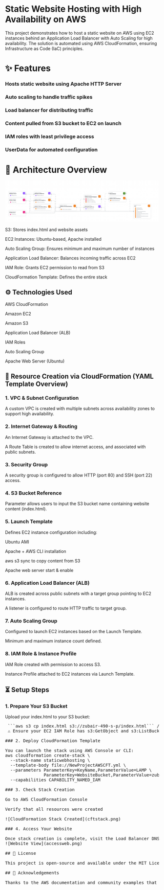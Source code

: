 # Static Website Hosting with High Availability on AWS

This project demonstrates how to host a static website on AWS using EC2 instances behind an Application Load Balancer with Auto Scaling for high availability. The solution is automated using AWS CloudFormation, ensuring Infrastructure as Code (IaC) principles.

# ✨ Features

###  Hosts static website using Apache HTTP Server

### Auto scaling to handle traffic spikes

### Load balancer for distributing traffic

### Content pulled from S3 bucket to EC2 on launch

### IAM roles with least privilege access

### UserData for automated configuration

# 🔧 Architecture Overview


![Architecture Diagram](iaccomposer.png)

S3: Stores index.html and website assets

EC2 Instances: Ubuntu-based, Apache installed

Auto Scaling Group: Ensures minimum and maximum number of instances

Application Load Balancer: Balances incoming traffic across EC2

IAM Role: Grants EC2 permission to read from S3

CloudFormation Template: Defines the entire stack


## ⚙️ Technologies Used

AWS CloudFormation

Amazon EC2

Amazon S3

Application Load Balancer (ALB)

IAM Roles

Auto Scaling Group

Apache Web Server (Ubuntu)

## 📝 Resource Creation via CloudFormation (YAML Template Overview)

### 1. VPC & Subnet Configuration

A custom VPC is created with multiple subnets across availability zones to support high availability.



### 2. Internet Gateway & Routing

An Internet Gateway is attached to the VPC.

A Route Table is created to allow internet access, and associated with public subnets.



### 3. Security Group

A security group is configured to allow HTTP (port 80) and SSH (port 22) access.



### 4. S3 Bucket Reference

Parameter allows users to input the S3 bucket name containing website content (index.html).



### 5. Launch Template

Defines EC2 instance configuration including:

Ubuntu AMI

Apache + AWS CLI installation

aws s3 sync to copy content from S3

Apache web server start & enable



### 6. Application Load Balancer (ALB)

ALB is created across public subnets with a target group pointing to EC2 instances.

A listener is configured to route HTTP traffic to target group.



### 7. Auto Scaling Group

Configured to launch EC2 instances based on the Launch Template.

Minimum and maximum instance count defined.



### 8. IAM Role & Instance Profile

IAM Role created with permission to access S3.

Instance Profile attached to EC2 instances via Launch Template.



## ⏳ Setup Steps

### 1. Prepare Your S3 Bucket

Upload your index.html to your S3 bucket:

<pre> ```aws s3 cp index.html s3://zubair-490-s-p/index.html``` /pre>
 ⚠️ Ensure your EC2 IAM Role has s3:GetObject and s3:ListBucket permissions.

### 2. Deploy CloudFormation Template

You can launch the stack using AWS Console or CLI:
aws cloudformation create-stack \
  --stack-name staticwebhosting \
  --template-body file://NewProjectAWSCFT.yml \
  --parameters ParameterKey=KeyName,ParameterValue=LAMP \
               ParameterKey=WebsiteBucket,ParameterValue=zubair-490-s-p \
  --capabilities CAPABILITY_NAMED_IAM

### 3. Check Stack Creation

Go to AWS CloudFormation Console

Verify that all resources were created

![CloudFormation Stack Created](cftstack.png)

### 4. Access Your Website

Once stack creation is complete, visit the Load Balancer DNS name:
![Website View](accessweb.png)

## 📄 License

This project is open-source and available under the MIT License.

## 🙏 Acknowledgements

Thanks to the AWS documentation and community examples that inspired and guided this project.
